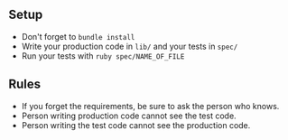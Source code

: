 


## Setup

- Don't forget to `bundle install`
- Write your production code in `lib/` and your tests in `spec/`
- Run your tests with `ruby spec/NAME_OF_FILE`


## Rules

- If you forget the requirements, be sure to ask the person who knows.
- Person writing production code cannot see the test code.
- Person writing the test code cannot see the production code.
